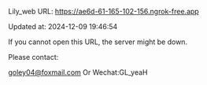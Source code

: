 Lily_web URL: https://ae6d-61-165-102-156.ngrok-free.app

Updated at: 2024-12-09 19:46:54

If you cannot open this URL, the server might be down.

Please contact: 

goley04@foxmail.com Or Wechat:GL_yeaH